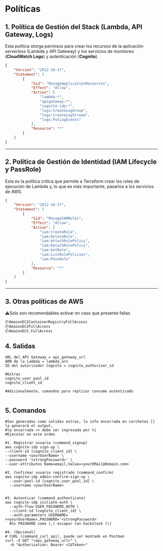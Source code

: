 # Políticas

## 1\. Política de Gestión del Stack (Lambda, API Gateway, Logs)

Esta política otorga permisos para crear los recursos de la aplicación *serverless* (Lambda y API Gateway) y los servicios de monitoreo (**CloudWatch Logs**) y autenticación (**Cognito**).

```json
{
    "Version": "2012-10-17",
    "Statement": [
        {
            "Sid": "ManageApplicationResources",
            "Effect": "Allow",
            "Action": [
                "lambda:*",
                "apigateway:*",
                "cognito-idp:*",
                "logs:CreateLogGroup",
                "logs:CreateLogStream",
                "logs:PutLogEvents"
            ],
            "Resource": "*"
        }
    ]
}
```

-----

## 2\. Política de Gestión de Identidad (IAM Lifecycle y PassRole)

Esta es la política crítica que permite a Terraform crear los roles de ejecución de Lambda y, lo que es más importante, pasarlos a los servicios de AWS.

```json
{
    "Version": "2012-10-17",
    "Statement": [
        {
            "Sid": "ManageIAMRoles",
            "Effect": "Allow",
            "Action": [
                "iam:CreateRole",
                "iam:DeleteRole",
                "iam:AttachRolePolicy",
                "iam:DetachRolePolicy",
                "iam:GetRole",
                "iam:ListRolePolicies",
                "iam:PassRole"
            ],
            "Resource": "*"
        }
    ]
}
```

-----
## 3\. Otras políticas de AWS 

⚠️Solo son recomendables activar en caso que presente fallas

``` bash
📦AmazonEC2ContainerRegistryFullAccess
📦AmazonEC2FullAccess
📦AmazonECS_FullAccess
```

## 4\. Salidas
``` shell
URL del API Gateway = api_gateway_url
ARN de la Lambda = lambda_arn 
ID del autorizador Cognito = cognito_authorizer_id 

#Extras
cognito_user_pool_id
cognito_client_id

#Adicionalmente, comandos para replicar consumo autenticado


```

## 5. Comandos

``` shell
#Son generados como salidas extras, la info encerrada en corchetes [] la generará el output, 
#la encerrada <> debe ser ingresada por ti
#Ejecutar en este orden

#1. Registrar usuario (command_signup)
aws cognito-idp sign-up \
--client-id [cognito_client_id] \
--username <yourUserName> \
--password '<strongPassword>' \
--user-attributes Name=email,Value=<yourEMail@domain.com>

#2. Confirmar usuario registrado (command_confirm)
aws cognito-idp admin-confirm-sign-up \
  --user-pool-id [cognito_user_pool_id] \
  --username <yourUserName>


#3. Autenticar (command_authenticate)
aws cognito-idp initiate-auth \
  --auth-flow USER_PASSWORD_AUTH \
  --client-id [cognito_client_id] \
  --auth-parameters USERNAME=<<yourUserName>,PASSWORD='<strongPassword>' 
  #Si PASSWORD coma (,) escapar con backslash (\)
      
#4. (Opcional)
# CURL (command_curl_api), puede ser montado en Postman
curl -X GET "<api_gateway_url>" \
  -H "Authorization: Bearer <IdToken>"


```

